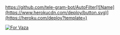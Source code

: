 https://github.com/tele-gram-bot/AutoFilter[![Name](https://www.herokucdn.com/deploy/button.svg)](https://heroku.com/deploy?template=)


[![For Vaza](https://telegra.ph/file/e743b0c8a04252774bac2.jpg)](https://telegra.ph/file/98342dc186fd7484cba91.mp4 "Oru Kootam Vazhakalk samarpikkunnu")
